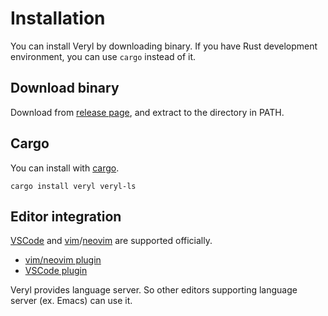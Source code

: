 # Installation

You can install Veryl by downloading binary.
If you have Rust development environment, you can use `cargo` instead of it.

## Download binary

Download from [release page](https://github.com/dalance/veryl/releases/latest), and extract to the directory in PATH.

## Cargo

You can install with [cargo](https://crates.io/crates/veryl).

```
cargo install veryl veryl-ls
```

## Editor integration

[VSCode](https://azure.microsoft.com/ja-jp/products/visual-studio-code) and [vim](https://github.com/vim/vim)/[neovim](https://neovim.io) are supported officially.

* [vim/neovim plugin](https://github.com/dalance/veryl.vim)
* [VSCode plugin](https://marketplace.visualstudio.com/items?itemName=dalance.vscode-veryl)

Veryl provides language server. So other editors supporting language server (ex. Emacs) can use it.
